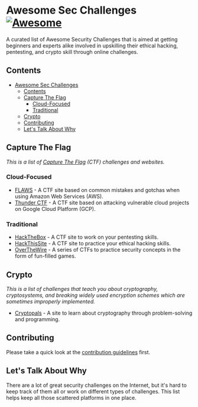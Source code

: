# Awesome Sec Challenges [![Awesome](https://awesome.re/badge.svg)](https://awesome.re)

A curated list of Awesome Security Challenges that is aimed at getting beginners and experts alike involved in upskilling their ethical hacking, pentesting, and crypto skill through online challenges.

## Contents

- [Awesome Sec Challenges](#awesome-sec-challenges-)
  - [Contents](#contents)
  - [Capture The Flag](#capture-the-flag)
    - [Cloud-Focused](#cloud-focused)
    - [Traditional](#traditional)
  - [Crypto](#crypto)
  - [Contributing](#contributing)
  - [Let's Talk About Why](#lets-talk-about-why)

## Capture The Flag

*This is a list of [Capture The Flag](https://en.wikipedia.org/wiki/Capture_the_flag#Computer_security) (CTF) challenges and websites.*

### Cloud-Focused

- [FLAWS](http://flaws.cloud/) - A CTF site based on common mistakes and gotchas when using Amazon Web Services (AWS).
- [Thunder CTF](https://thunder-ctf.cloud/) - A CTF site based on attacking vulnerable cloud projects on Google Cloud Platform (GCP).

### Traditional

- [HackTheBox](https://www.hackthebox.eu/) - A CTF site to work on your pentesting skills.
- [HackThisSite](https://www.hackthissite.org/) - A CTF site to practice your ethical hacking skills.
- [OverTheWire](https://overthewire.org/wargames/) - A series of CTFs to practice security concepts in the form of fun-filled games.

## Crypto

*This is a list of challenges that teach you about cryptography, cryptosystems, and breaking widely used encryption schemes which are sometimes improperly implemented.*

- [Cryptopals](https://cryptopals.com/) - A site to learn about cryptography through problem-solving and programming.

## Contributing

Please take a quick look at the [contribution guidelines](contributing.md) first.

## Let's Talk About Why

There are a lot of great security challenges on the Internet, but it's hard to keep track of them all or work on different types of challenges. This list helps keep all those scattered platforms in one place.
